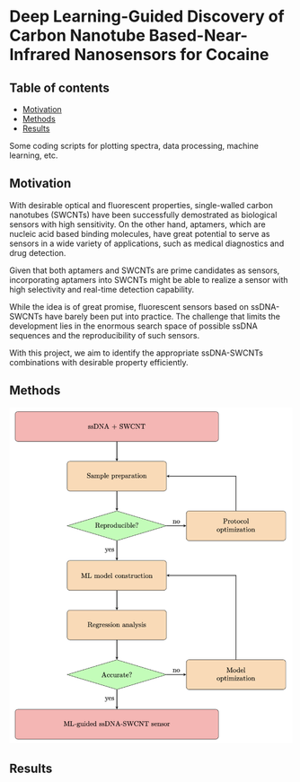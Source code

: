 # Deep Learning-Guided Discovery of Carbon Nanotube Based-Near-Infrared Nanosensors for Cocaine

## Table of contents
* [Motivation](#motivation)
* [Methods](#methods)
* [Results](#results)

Some coding scripts for plotting spectra, data processing, machine learning, etc.

## Motivation
With desirable optical and fluorescent properties, single-walled carbon nanotubes (SWCNTs) have been successfully demostrated as biological sensors with high sensitivity. On the other hand, aptamers, which are nucleic acid based binding molecules, have great potential to serve as sensors in a wide variety of applications, such as medical diagnostics and drug detection.

Given that both aptamers and SWCNTs are prime candidates as sensors, incorporating aptamers into SWCNTs might be able to realize a sensor with high selectivity and real-time detection capability.

While the idea is of great promise, fluorescent sensors based on ssDNA-SWCNTs have barely been put into practice. The challenge that limits the development lies in the enormous search space of possible ssDNA sequences and the reproducibility of such sensors.

With this project, we aim to identify the appropriate ssDNA-SWCNTs combinations with desirable property efficiently.

## Methods
![image](DoE.png)

## Results
